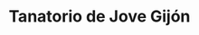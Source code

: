 ---
title: "Tanatorio de Jove Gijón"
url: /gijon-xixon/tanatorio-de-jove-gijon/
shop: Bestattungen
---